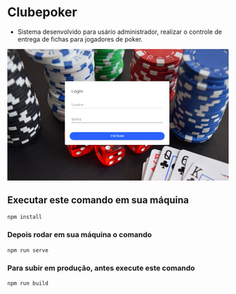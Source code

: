 # Clubepoker

- Sistema desenvolvido para usário administrador, realizar o controle de entrega de fichas para jogadores de poker.
<img src= "./img/clubepoker.png">

## Executar este comando em sua máquina
```
npm install
```

### Depois rodar em sua máquina o comando
```
npm run serve
```

### Para subir em produção, antes execute este comando
```
npm run build
```

